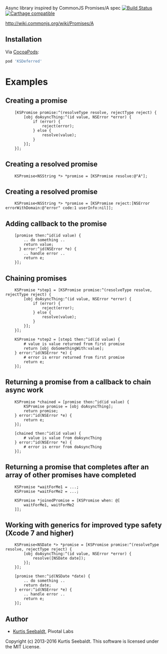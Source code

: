 Async library inspired by CommonJS Promises/A spec
[![Build Status](https://travis-ci.org/kseebaldt/deferred.svg?branch=master)](https://travis-ci.org/kseebaldt/deferred)
[![Carthage compatible](https://img.shields.io/badge/Carthage-compatible-4BC51D.svg?style=flat)](https://github.com/Carthage/Carthage)

http://wiki.commonjs.org/wiki/Promises/A

## Installation
Via [CocoaPods](http://cocoapods.org):
```ruby
pod 'KSDeferred'
```

# Examples

## Creating a promise
``` objc
	[KSPromise promise:^(resolveType resolve, rejectType reject) {
        [obj doAsyncThing:^(id value, NSError *error) {
			if (error) {
				reject(error);
			} else {
				resolve(value);
			}
		}];
    }];
```

## Creating a resolved promise
``` objc
    KSPromise<NSString *> *promise = [KSPromise resolve:@"A"];
```

## Creating a resolved promise
``` objc
    KSPromise<NSString *> *promise = [KSPromise reject:[NSError errorWithDomain:@"error" code:1 userInfo:nil]];
```

## Adding callback to the promise

``` objc
    [promise then:^id(id value) {
        .. do something ..
        return value;
      } error:^id(NSError *e) {
        .. handle error ..
        return e;
    }];
```

## Chaining promises

``` objc
    KSPromise *step1 = [KSPromise promise:^(resolveType resolve, rejectType reject) {
        [obj doAsyncThing:^(id value, NSError *error) {
			if (error) {
				reject(error);
			} else {
				resolve(value);
			}
		}];
    }];

    KSPromise *step2 = [step1 then:^id(id value) {
        # value is value returned from first promise
		return [obj doSomethingWith:value];
    } error:^id(NSError *e) {
        # error is error returned from first promise
		return e;
    }];
```

## Returning a promise from a callback to chain async work

``` objc
    KSPromise *chained = [promise then:^id(id value) {
		KSPromise promise = [obj doAsyncThing];
		return promise;
    } error:^id(NSError *e) {
        return e;
    }];

    [chained then:^id(id value) {
        # value is value from doAsyncThing
    } error:^id(NSError *e) {
        # error is error from doAsyncThing
    }];
```

## Returning a promise that completes after an array of other promises have completed

``` objc
    KSPromise *waitForMe1 = ...;
    KSPromise *waitForMe2 = ...;
    
    KSPromise *joinedPromise = [KSPromise when: @[
        waitForMe1, waitForMe2
    ]];
```

## Working with generics for improved type safety (Xcode 7 and higher)
``` objc
    KSPromise<NSDate *> *promise = [KSPromise promise:^(resolveType resolve, rejectType reject) {
        [obj doAsyncThing:^(id value, NSError *error) {
			resolve([NSDate date]);
		}];
    }];

    [promise then:^id(NSDate *date) {
        .. do something ..
        return date;
    } error:^id(NSError *e) {
        .. handle error ..
        return e;
    }];
```

## Author

* [Kurtis Seebaldt](mailto:kurtis@pivotallabs.com), Pivotal Labs

Copyright (c) 2013-2016 Kurtis Seebaldt. This software is licensed under the MIT License.
